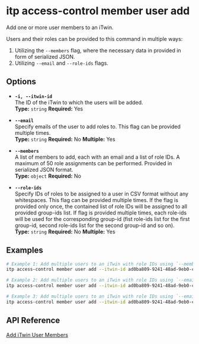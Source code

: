 # itp access-control member user add

Add one or more user members to an iTwin.

Users and their roles can be provided to this command in multiple ways:
1) Utilizing the `--members` flag, where the necessary data in provided in form of serialized JSON.
2) Utilizing `--email` and `--role-ids` flags.

## Options

- **`-i, --itwin-id`**  
  The ID of the iTwin to which the users will be added.  
  **Type:** `string` **Required:** Yes

- **`--email`**  
  Specify emails of the user to add roles to. This flag can be provided multiple times.  
  **Type:** `string` **Required:** No **Multiple:** Yes

- **`--members`**  
  A list of members to add, each with an email and a list of role IDs. A maximum of 50 role assignments can be performed. Provided in serialized JSON format.  
  **Type:** `object` **Required:** No

- **`--role-ids`**  
  Specify IDs of roles to be assigned to a user in CSV format without any whitespaces. This flag can be provided multiple times. If the flag is provided only once, the contained list of role IDs will be assigned to all provided group-ids list. If flag is provided multiple times, each role-ids will be used for the corresponding group-id (fist role-ids list for the first group-id, second role-ids list for the second group-id and so on).  
  **Type:** `string` **Required:** No **Multiple:** Yes

## Examples

```bash
# Example 1: Add multiple users to an iTwin with role IDs using `--members` flag.
itp access-control member user add --itwin-id ad0ba809-9241-48ad-9eb0-c8038c1a1d51 --members '[{"email": "user1@example.com", "roleIds": ["5abbfcef-0eab-472a-b5f5-5c5a43df34b1", "83ee0d80-dea3-495a-b6c0-7bb102ebbcc3"]}, {"email": "user2@example.com", "roleIds": ["5abbfcef-0eab-472a-b5f5-5c5a43df34b1"]}]'

# Example 2: Add multiple users to an iTwin with role IDs using `--email` and `--role-ids` flags.
itp access-control member user add --itwin-id ad0ba809-9241-48ad-9eb0-c8038c1a1d51 --email user1@example.com --email user2@example.com --role-ids 5abbfcef-0eab-472a-b5f5-5c5a43df34b1,83ee0d80-dea3-495a-b6c0-7bb102ebbcc3 --role-ids 5abbfcef-0eab-472a-b5f5-5c5a43df34b1

# Example 3: Add multiple users to an iTwin with role IDs using `--email` and `--role-ids` flags. Assign the same list of roles to all users.
itp access-control member user add --itwin-id ad0ba809-9241-48ad-9eb0-c8038c1a1d51 --email user1@example.com --email user2@example.com --role-ids 5abbfcef-0eab-472a-b5f5-5c5a43df34b1,83ee0d80-dea3-495a-b6c0-7bb102ebbcc3
```

## API Reference

[Add iTwin User Members](https://developer.bentley.com/apis/access-control-v2/operations/add-itwin-user-members/)